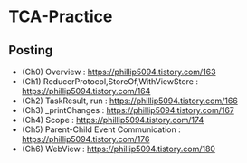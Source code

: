 # TCA-Practice

## Posting

* (Ch0) Overview : https://phillip5094.tistory.com/163
* (Ch1) ReducerProtocol,StoreOf,WithViewStore : https://phillip5094.tistory.com/164
* (Ch2) TaskResult, run : https://phillip5094.tistory.com/166
* (Ch3) _printChanges : https://phillip5094.tistory.com/167
* (Ch4) Scope : https://phillip5094.tistory.com/174
* (Ch5) Parent-Child Event Communication : https://phillip5094.tistory.com/176
* (Ch6) WebView : https://phillip5094.tistory.com/180